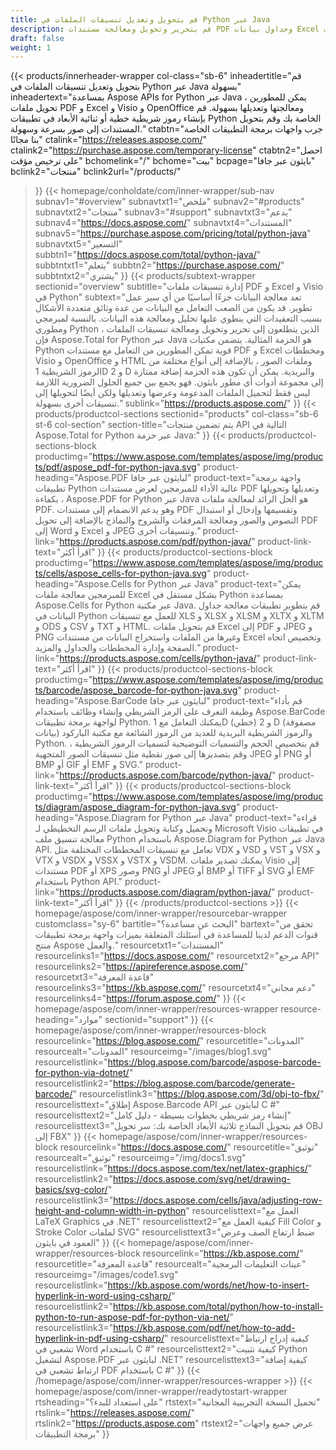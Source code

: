 ```yaml
---
title: قم بتحويل وتعديل تنسيقات الملفات في Python عبر Java
description: قم بتحرير وتحويل ومعالجة مستندات PDF وجداول بيانات Excel ومخططات Visio أو إنشاء رموز شريطية ثنائية وثنائية الأبعاد في Python عبر Java باستخدام Aspose APIs.
draft: false
weight: 1
---
```

{{< products/innerheader-wrapper col-class="sb-6"
  inheadertitle="قم بتحويل وتعديل تنسيقات الملفات في Python عبر Java بسهولة"
  inheadertext="بمساعدة Aspose APIs for Python عبر Java ، يمكن للمطورين تحويل ملفات PDF و Excel و Visio و OpenOffice ومعالجتها وتعديلها بسهولة. قم بإنشاء رموز شريطية خطية أو ثنائية الأبعاد في تطبيقات Python الخاصة بك وقم بتحويل المستندات إلى صور بسرعة وسهولة."
  ctabtn="جرب واجهات برمجة التطبيقات الخاصة بنا مجانًا"
  ctalink="https://releases.aspose.com/"
  ctalink2="https://purchase.aspose.com/temporary-license"
  ctabtn2="احصل على ترخيص مؤقت"
  bchomelink="/"
  bchome="بيت"
  bcpage="بايثون عبر جافا"
  bclink2="منتجات"
  bclink2url="/products/"
  >}}
  {{< homepage/conholdate/com/inner-wrapper/sub-nav 
subnav1="#overview"
subnavtxt1="ملخص" 
subnav2="#products"
subnavtxt2="منتجات" 
subnav3="#support"
subnavtxt3="يدعم" 
subnav4="https://docs.aspose.com/"
subnavtxt4="المستندات" 
subnav5="https://purchase.aspose.com/pricing/total/python-java"
subnavtxt5="التسعير" 
subbtn1="https://docs.aspose.com/total/python-java/"
subbtntxt1="يتعلم"
subbtn2="https://purchase.aspose.com/"
subbtntxt2="يشتري"
>}}
   {{< products/subtext-wrapper sectionid="overview" 
   subtitle="إدارة تنسيقات ملفات PDF و Excel و Visio في Python"
   subtext="تعد معالجة البيانات جزءًا أساسيًا من أي سير عمل تطوير. قد يكون من الصعب التعامل مع البيانات من عدة وثائق متعددة الأشكال بسبب التعقيدات التي ينطوي عليها تحليل ومعالجة هذه البيانات. بالنسبة لمبرمجي ومطوري Python الذين يتطلعون إلى تحرير وتحويل ومعالجة تنسيقات الملفات ، فإن Aspose.Total for Python عبر Java هو الحزمة المثالية. يتضمن مكتبات Python قوية تمكن المطورين من التعامل مع مستندات PDF و Excel ومخططات Visio و OpenOffice و HTML وملفات الصور ، بالإضافة إلى أنواع مختلفة من الرموز الشريطية 1D و 2 D والبريدية. يمكن أن تكون هذه الحزمة إضافة ممتازة إلى مجموعة أدوات أي مطور بايثون. فهو يجمع بين جميع الحلول الضرورية اللازمة ليس فقط لتحميل الملفات المدعومة وعرضها وتعديلها ولكن أيضًا لتحويلها إلى تنسيقات أخرى بسهولة."
   sublink="https://products.aspose.com/"
   >}} 
{{< products/productcol-sections
sectionid="products" 
col-class="sb-6 st-6 col-section"
section-title="يتم تضمين منتجات API التالية في Aspose.Total for Python عبر حزمة Java:"
>}}
{{< products/productcol-sections-block
productimg="https://www.aspose.com/templates/aspose/img/products/pdf/aspose_pdf-for-python-java.svg"
product-heading="Aspose.PDF لبايثون عبر جافا"
product-text="واجهة برمجة تطبيقات Python عالية الأداء للمبرمجين لعرض مستندات PDF وتعديلها وتحويلها بكفاءة ، Aspose.PDF for Python عبر Java هو الحل الرائد لمعالجة ملفات PDF. وهو يدعم الانضمام إلى مستندات PDF وتقسيمها وإدخال أو استبدال النصوص والصور ومعالجة المرفقات والشروح والنماذج بالإضافة إلى تحويل PDF إلى Word و Excel و JPEG وتنسيقات أخرى."
product-link="https://products.aspose.com/pdf/python-java/"
product-link-text="اقرأ أكثر"
>}}
{{< products/productcol-sections-block
productimg="https://www.aspose.com/templates/aspose/img/products/cells/aspose_cells-for-python-java.svg"
product-heading="Aspose.Cells for Python عبر Java"
product-text="يمكن للمبرمجين معالجة ملفات Excel بشكل مستقل في Python بمساعدة Aspose.Cells for Python عبر مكتبة Java. قم بتطوير تطبيقات معالجة جداول البيانات في Python للعمل مع تنسيقات XLS و XLSX و XLSM و XLTX و XLTM و ODS و CSV و TXT و HTML. قم بتحويل ملفات Excel إلى PDF و JPEG و PNG وغيرها من الملفات واستخراج البيانات من مستندات Excel وتخصيص اتجاه الصفحة وإدارة المخططات والجداول والمزيد."
product-link="https://products.aspose.com/cells/python-java/"
product-link-text="اقرأ أكثر"
>}}
{{< products/productcol-sections-block
productimg="https://www.aspose.com/templates/aspose/img/products/barcode/aspose_barcode-for-python-java.svg"
product-heading="Aspose.BarCode لبايثون عبر جافا"
product-text="قم بأداء وظيفة التعرف على الرمز الشريطي وإنشاء وظائف باستخدام Aspose.BarCode لواجهة برمجة تطبيقات Python. يمكنك التعامل مع 1D (خطي) و 2 D (مصفوفة بيانات) والرموز الشريطية البريدية للعديد من الرموز الشائعة مع مكتبة الباركود Python. قم بتخصيص الحجم والتسميات التوضيحية لتسميات الرموز الشريطية ، وقم بتصديرها إلى صور نقطية مثل تنسيقات الصور المتجهية JPEG أو PNG أو BMP أو GIF أو EMF و SVG."
product-link="https://products.aspose.com/barcode/python-java/"
product-link-text="اقرأ أكثر"
>}}
{{< products/productcol-sections-block
productimg="https://www.aspose.com/templates/aspose/img/products/diagram/aspose_diagram-for-python-java.svg"
product-heading="Aspose.Diagram for Python عبر Java"
product-text="قراءة وتحميل وكتابة وتحويل ملفات الرسم التخطيطي لـ Microsoft Visio في تطبيقات معالجة تنسيق ملف Python باستخدام Aspose.Diagram for Python عبر Java API. تعامل مع تنسيقات المخططات المختلفة مثل VDX و VSD و VST و VSX و VTX و VSDX و VSSX و VSTX و VSDM. يمكنك تصدير ملفات Visio إلى مستندات PDF أو XPS وصور PNG أو JPEG أو BMP أو TIFF أو SVG أو EMF باستخدام Python API."
product-link="https://products.aspose.com/diagram/python-java/"
product-link-text="اقرأ أكثر"
>}}
{{< /products/productcol-sections >}}
{{< homepage/aspose/com/inner-wrapper/resourcebar-wrapper
customclass="sy-6"
bartitle="البحث عن مساعدة؟"
bartext="تحقق من قنوات الدعم لدينا للمساعدة في أسئلتك المتعلقة بميزات واجهة برمجة تطبيقات منتج Aspose والعمل."
resourcetxt1="المستندات"
resourcelinks1="https://docs.aspose.com/"
resourcetxt2="مرجع API"
resourcelinks2="https://apireference.aspose.com/"
resourcetxt3="قاعدة المعرفة"
resourcelinks3="https://kb.aspose.com/"
resourcetxt4="دعم مجاني"
resourcelinks4="https://forum.aspose.com/"
>}}
{{< homepage/aspose/com/inner-wrapper/resources-wrapper
resource-heading="موارد"
sectionid="support"
>}}
{{< homepage/aspose/com/inner-wrapper/resources-block
resourcelink="https://blog.aspose.com/"
resourcetitle="المدونات"
resourcealt="المدونات"
resourceimg="/images/blog1.svg"
resourcelistlink="https://blog.aspose.com/barcode/aspose-barcode-for-python-via-dotnet/"
resourcelistlink2="https://blog.aspose.com/barcode/generate-barcode/"
resourcelistlink3="https://blog.aspose.com/3d/obj-to-fbx/"
resourcelisttext="إطلاق Aspose.Barcode API لبايثون عبر C #"
resourcelisttext2="إنشاء رمز شريطي بخطوات بسيطة - دليل كامل"
resourcelisttext3="قم بتحويل النماذج ثلاثية الأبعاد الخاصة بك: سر تحويل OBJ إلى FBX"
>}}
{{< homepage/aspose/com/inner-wrapper/resources-block
resourcelink="https://docs.aspose.com/"
resourcetitle="توثيق"
resourcealt="توثيق"
resourceimg="/img/docs1.svg"
resourcelistlink="https://docs.aspose.com/tex/net/latex-graphics/"
resourcelistlink2="https://docs.aspose.com/svg/net/drawing-basics/svg-color/"
resourcelistlink3="https://docs.aspose.com/cells/java/adjusting-row-height-and-column-width-in-python"
resourcelisttext="العمل مع LaTeX Graphics في .NET"
resourcelisttext2="كيفية العمل مع Fill Color و Stroke Color لملفات SVG"
resourcelisttext3="ضبط ارتفاع الصف وعرض العمود في بايثون"
>}}
{{< homepage/aspose/com/inner-wrapper/resources-block
resourcelink="https://kb.aspose.com/"
resourcetitle="قاعدة المعرفة"
resourcealt="عينات التعليمات البرمجية"
resourceimg="/images/code1.svg"
resourcelistlink="https://kb.aspose.com/words/net/how-to-insert-hyperlink-in-word-using-csharp/"
resourcelistlink2="https://kb.aspose.com/total/python/how-to-install-python-to-run-aspose-pdf-for-python-via-net/"
resourcelistlink3="https://kb.aspose.com/pdf/net/how-to-add-hyperlink-in-pdf-using-csharp/"
resourcelisttext="كيفية إدراج ارتباط تشعبي في Word باستخدام C #"
resourcelisttext2="كيفية تثبيت Python لتشغيل Aspose.PDF لبايثون عبر .NET"
resourcelisttext3="كيفية إضافة ارتباط تشعبي في PDF باستخدام C #"
>}}
{{< /homepage/aspose/com/inner-wrapper/resources-wrapper >}}
{{< homepage/aspose/com/inner-wrapper/readytostart-wrapper
rtsheading="على استعداد للبدء؟"
rtstext="تحميل النسخة التجريبية المجانية"
rtslink="https://releases.aspose.com/"
rtslink2="https://products.aspose.com"
rtstext2="عرض جميع واجهات برمجة التطبيقات"
>}}
